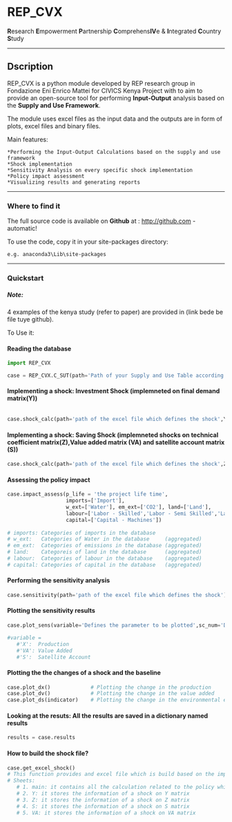 # REP_CVX
**R**esearch **E**mpowerment **P**artnership **C**omprehens**IV**e & **I**ntegrated **C**ountry **S**tudy

---
## Dscription
REP_CVX is a python module developed by REP research group in Fondazione Eni Enrico Mattei for CIVICS Kenya Project with to aim to provide an open-source tool for performing **Input-Output** analysis based on the **Supply and Use Framework**.

The module uses excel files as the input data and the outputs are in form of plots, excel files and binary files.

Main features:

    *Performing the Input-Output Calculations based on the supply and use framework
    *Shock implementation
    *Sensitivity Analysis on every specific shock implementation
    *Policy impact assessment
    *Visualizing results and generating reports
    
    
    
---
### Where to find it
The full source code is available on **Github** at : http://github.com - automatic!

To use the code, copy it in your site-packages directory: 

    e.g. anaconda3\Lib\site-packages
    
 ---
 ### Quickstart
 ##### Note:
 
 4 examples of the kenya study (refer to paper) are provided in (link bede be file tuye github).
 
To Use it:
#### Reading the database
``` python
import REP_CVX 

case = REP_CVX.C_SUT(path='Path of your Supply and Use Table according to the structure',unit='Representing the unit of measure of the monetary values of the table')
```
#### Implementing a shock: Investment Shock (implemneted on final demand matrix(Y))
``` python

case.shock_calc(path='path of the excel file which defines the shock',Y=True)
```
#### Implementing a shock: Saving Shock (implemneted shocks on technical coefficient matrix(Z),Value added matrix (VA) and satellite account matrix (S))
``` python
case.shock_calc(path='path of the excel file which defines the shock',Z=True,VA=True,S=True)
```
#### Assessing the policy impact 
``` python
case.impact_assess(p_life = 'the project life time',
                   imports=['Import'],
                   w_ext=['Water'], em_ext=['CO2'], land=['Land'], 
                   labour=['Labor - Skilled','Labor - Semi Skilled','Labor - Unskilled'],
                   capital=['Capital - Machines'])
                   
# imports: Categories of imports in the database
# w_ext:   Categories of Water in the database     (aggregated)
# em_ext:  Categories of emissions in the database (aggregated)
# land:    Categoreis of land in the database      (aggregated)
# labour:  Categories of labour in the database    (aggregated)
# capital: Categories of capital in the database   (aggregated)
```

#### Performing the sensitivity analysis
``` python
case.sensitivity(path='path of the excel file which defines the shock')
```
#### Plotting the sensitivity results
``` python
case.plot_sens(variable='Defines the parameter to be plotted',sc_num='Defines the sensitivity scenario to be plotted')

#variable =
   #'X':  Production 
   #'VA': Value Added
   #'S':  Satellite Account
 ```  
#### Plotting the the changes of a shock and the baseline
``` python
case.plot_dx()             # Plotting the change in the production
case.plot_dv()             # Plotting the change in the value added
case.plot_ds(indicator)    # Plotting the change in the environmental extensions
```
#### Looking at the resuts: All the results are saved in a dictionary named results
``` python
results = case.results
```
#### How to build the shock file? 
``` python
case.get_excel_shock()
# This function provides and excel file which is build based on the imported databsae and the structure of the code:
# Sheets: 
   # 1. main: it contains all the calculation related to the policy which the sensitivity on a specific parameter can be identified too
   # 2. Y: it stores the information of a shock on Y matrix
   # 3. Z: it stores the information of a shock on Z matrix
   # 4. S: it stores the information of a shock on S matrix
   # 5. VA: it stores the information of a shock on VA matrix
```
 
